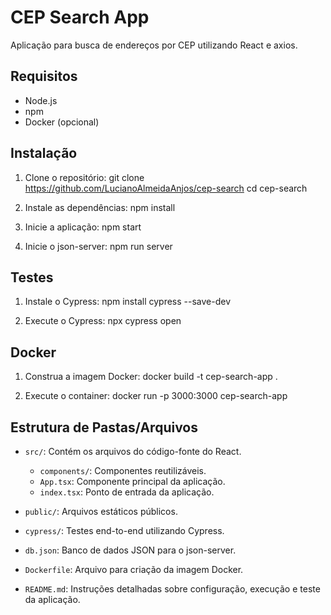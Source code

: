 # CEP Search App

   Aplicação para busca de endereços por CEP utilizando React e axios.

   ## Requisitos

   - Node.js
   - npm
   - Docker (opcional)

   ## Instalação

   1. Clone o repositório:
      git clone https://github.com/LucianoAlmeidaAnjos/cep-search
      cd cep-search
      

   2. Instale as dependências:
      npm install
      

   3. Inicie a aplicação:
      npm start
      

   4. Inicie o json-server:
      npm run server
      

   ## Testes

   1. Instale o Cypress:
      npm install cypress --save-dev
      

   2. Execute o Cypress:
      npx cypress open
      

   ## Docker

   1. Construa a imagem Docker:
      docker build -t cep-search-app .
      

   2. Execute o container:
      docker run -p 3000:3000 cep-search-app
      

   ## Estrutura de Pastas/Arquivos

   - `src/`: Contém os arquivos do código-fonte do React.
     - `components/`: Componentes reutilizáveis.
     - `App.tsx`: Componente principal da aplicação.
     - `index.tsx`: Ponto de entrada da aplicação.

   - `public/`: Arquivos estáticos públicos.
   - `cypress/`: Testes end-to-end utilizando Cypress.
   - `db.json`: Banco de dados JSON para o json-server.
   - `Dockerfile`: Arquivo para criação da imagem Docker.
   - `README.md`: Instruções detalhadas sobre configuração, execução e teste da aplicação.
